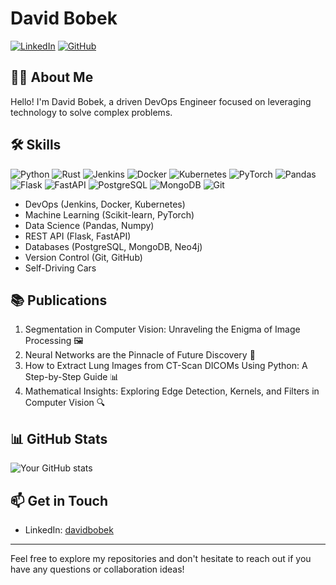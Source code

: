 # David Bobek

[![LinkedIn](https://img.shields.io/badge/-LinkedIn-blue?style=flat-square&logo=Linkedin&logoColor=white&link=https://www.linkedin.com/in/davidbobek/)](https://www.linkedin.com/in/davidbobek/)
[![GitHub](https://img.shields.io/badge/-GitHub-181717?style=flat-square&logo=github&link=https://github.com/davidbobek)](https://github.com/davidbobek)

## 👨‍💻 About Me

Hello! I'm David Bobek, a driven DevOps Engineer focused on leveraging technology to solve complex problems.

## 🛠️ Skills

![Python](https://img.shields.io/badge/-Python-3776AB?style=flat-square&logo=Python&logoColor=white)
![Rust](https://img.shields.io/badge/-Rust-000000?style=flat-square&logo=Rust&logoColor=white)
![Jenkins](https://img.shields.io/badge/-Jenkins-D24939?style=flat-square&logo=Jenkins&logoColor=white)
![Docker](https://img.shields.io/badge/-Docker-2496ED?style=flat-square&logo=Docker&logoColor=white)
![Kubernetes](https://img.shields.io/badge/-Kubernetes-326CE5?style=flat-square&logo=Kubernetes&logoColor=white)
![PyTorch](https://img.shields.io/badge/-PyTorch-EE4C2C?style=flat-square&logo=PyTorch&logoColor=white)
![Pandas](https://img.shields.io/badge/-Pandas-150458?style=flat-square&logo=Pandas&logoColor=white)
![Flask](https://img.shields.io/badge/-Flask-000000?style=flat-square&logo=Flask&logoColor=white)
![FastAPI](https://img.shields.io/badge/-FastAPI-009688?style=flat-square&logo=FastAPI&logoColor=white)
![PostgreSQL](https://img.shields.io/badge/-PostgreSQL-336791?style=flat-square&logo=PostgreSQL&logoColor=white)
![MongoDB](https://img.shields.io/badge/-MongoDB-47A248?style=flat-square&logo=MongoDB&logoColor=white)
![Git](https://img.shields.io/badge/-Git-F05032?style=flat-square&logo=Git&logoColor=white)

- DevOps (Jenkins, Docker, Kubernetes)
- Machine Learning (Scikit-learn, PyTorch)
- Data Science (Pandas, Numpy)
- REST API (Flask, FastAPI)
- Databases (PostgreSQL, MongoDB, Neo4j)
- Version Control (Git, GitHub)
- Self-Driving Cars

## 📚 Publications

1. Segmentation in Computer Vision: Unraveling the Enigma of Image Processing 🖼️
2. Neural Networks are the Pinnacle of Future Discovery 🧠
3. How to Extract Lung Images from CT-Scan DICOMs Using Python: A Step-by-Step Guide 📊
4. Mathematical Insights: Exploring Edge Detection, Kernels, and Filters in Computer Vision 🔍

## 📊 GitHub Stats

![Your GitHub stats](https://github-readme-stats.vercel.app/api?username=davidbobek&show_icons=true&theme=radical)

## 📫 Get in Touch

- LinkedIn: [davidbobek](https://www.linkedin.com/in/david-bobek/)

---

Feel free to explore my repositories and don't hesitate to reach out if you have any questions or collaboration ideas!
